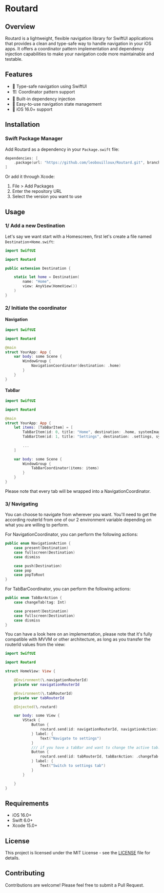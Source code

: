# Routard

## Overview

Routard is a lightweight, flexible navigation library for SwiftUI applications that provides a clean and type-safe way to handle navigation in your iOS apps. It offers a coordinator pattern implementation and dependency injection capabilities to make your navigation code more maintainable and testable.

## Features

- 🎯 Type-safe navigation using SwiftUI
- 🏗️ Coordinator pattern support
- 💉 Built-in dependency injection
- 🔄 Easy-to-use navigation state management
- 📱 iOS 16.0+ support

## Installation

### Swift Package Manager

Add Routard as a dependency in your `Package.swift` file:

```swift
dependencies: [
    .package(url: "https://github.com/leobouilloux/Routard.git", branch: "main")
]
```

Or add it through Xcode:
1. File > Add Packages
2. Enter the repository URL
3. Select the version you want to use

## Usage

### 1/ Add a new Destination

Let's say we want start with a Homescreen, first let's create a file named `Destination+Home.swift`:
```swift
import SwiftUI

import Routard

public extension Destination {

    static let home = Destination(
        name: "Home", 
        view: AnyView(HomeView())
    )
}
```

### 2/ Initiate the coordinator

#### Navigation
```swift
import SwiftUI

import Routard

@main
struct YourApp: App {
    var body: some Scene {
        WindowGroup {
            NavigationCoordinator(destination: .home)
        }
    }
}
```

#### TabBar
```swift
import SwiftUI

import Routard

@main
struct YourApp: App {
    let items: [TabBarItem] = [
        TabBarItem(id: 0, title: "Home", destination: .home, systemImage: "house"),
        TabBarItem(id: 1, title: "Settings", destination: .settings, systemImage: "gear"),
        
        ...
    ]

    var body: some Scene {
        WindowGroup {
            TabBarCoordinator(items: items)
        }
    }
}
```
Please note that every tab will be wrapped into a NavigationCoordinator.

### 3/ Navigating

You can choose to navigate from wherever you want.
You'll need to get the according routerId from one of our 2 environment variable depending on what you are willing to perform.

For NavigationCoordinator, you can perform the following actions:
```swift
public enum NavigationAction {
    case present(Destination)
    case fullscreen(Destination)
    case dismiss

    case push(Destination)
    case pop
    case popToRoot
}
```

For TabBarCoordinator, you can perform the following actions:
```swift
public enum TabBarAction {
    case changeTab(tag: Int)

    case present(Destination)
    case fullscreen(Destination)
    case dismiss
}
```

You can have a look here on an implementation, please note that it's fully compatible with MVVM or other architecture, as long as you transfer the routerId values from the view:
```swift
import SwiftUI

import Routard

struct HomeView: View {

    @Environment(\.navigationRouterId)
    private var navigationRouterId

    @Environment(\.tabRouterId)
    private var tabRouterId

    @Injected(\.routard)

    var body: some View {
        VStack {
            Button {
                routard.send(id: navigationRouterId, navigationAction: .push(.settings))
            } label: {
                Text("Navigate to settings")
            }
            /// if you have a tabBar and want to change the active tab:
            Button {
                routard.send(id: tabRouterId, tabBarAction: .changeTab(tag: 1))
            } label: {
                Text("Switch to settings tab")
            }
        }

    }
}
```

## Requirements

- iOS 16.0+
- Swift 6.0+
- Xcode 15.0+

## License

This project is licensed under the MIT License - see the [LICENSE](LICENSE) file for details.

## Contributing

Contributions are welcome! Please feel free to submit a Pull Request. 